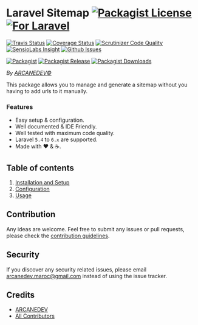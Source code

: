 # Laravel Sitemap [![Packagist License][badge_license]](LICENSE.md) [![For Laravel][badge_laravel]][link-github-repo]

[![Travis Status][badge_build]][link-travis]
[![Coverage Status][badge_coverage]][link-scrutinizer]
[![Scrutinizer Code Quality][badge_quality]][link-scrutinizer]
[![SensioLabs Insight][badge_insight]][link-insight]
[![Github Issues][badge_issues]][link-github-issues]

[![Packagist][badge_package]][link-packagist]
[![Packagist Release][badge_release]][link-packagist]
[![Packagist Downloads][badge_downloads]][link-packagist]

*By [ARCANEDEV&copy;](http://www.arcanedev.net/)*

This package allows you to manage and generate a sitemap without you having to add urls to it manually.

### Features

  * Easy setup &amp; configuration.
  * Well documented &amp; IDE Friendly.
  * Well tested with maximum code quality.
  * Laravel `5.4` to `6.x` are supported.
  * Made with :heart: &amp; :coffee:.
  
## Table of contents

1. [Installation and Setup](_docs/1-Installation-and-Setup.md)
2. [Configuration](_docs/2-Configuration.md)
3. [Usage](_docs/3-Usage.md)

## Contribution

Any ideas are welcome. Feel free to submit any issues or pull requests, please check the [contribution guidelines](CONTRIBUTING.md).

## Security

If you discover any security related issues, please email arcanedev.maroc@gmail.com instead of using the issue tracker.

## Credits

- [ARCANEDEV][link-author]
- [All Contributors][link-contributors]

[badge_laravel]:      https://img.shields.io/badge/Laravel-5.4%20to%206.x-orange.svg?style=flat-square
[badge_license]:      https://img.shields.io/packagist/l/arcanedev/laravel-sitemap.svg?style=flat-square
[badge_build]:        https://img.shields.io/travis/ARCANEDEV/LaravelSitemap.svg?style=flat-square
[badge_coverage]:     https://img.shields.io/scrutinizer/coverage/g/ARCANEDEV/LaravelSitemap.svg?style=flat-square
[badge_quality]:      https://img.shields.io/scrutinizer/g/ARCANEDEV/LaravelSitemap.svg?style=flat-square
[badge_insight]:      https://img.shields.io/sensiolabs/i/40aabf97-8e78-4574-9560-a9ad89704937.svg?style=flat-square
[badge_issues]:       https://img.shields.io/github/issues/ARCANEDEV/LaravelSitemap.svg?style=flat-square
[badge_package]:      https://img.shields.io/badge/package-arcanedev/laravel--sitemap-blue.svg?style=flat-square
[badge_release]:      https://img.shields.io/packagist/v/arcanedev/laravel-sitemap.svg?style=flat-square
[badge_downloads]:    https://img.shields.io/packagist/dt/arcanedev/laravel-sitemap.svg?style=flat-square

[link-author]:        https://github.com/arcanedev-maroc
[link-github-repo]:   https://github.com/ARCANEDEV/LaravelSitemap
[link-github-issues]: https://github.com/ARCANEDEV/LaravelSitemap/issues
[link-contributors]:  https://github.com/ARCANEDEV/LaravelSitemap/graphs/contributors
[link-packagist]:     https://packagist.org/packages/arcanedev/laravel-sitemap
[link-travis]:        https://travis-ci.org/ARCANEDEV/LaravelSitemap
[link-scrutinizer]:   https://scrutinizer-ci.com/g/ARCANEDEV/LaravelSitemap/?branch=master
[link-insight]:       https://insight.sensiolabs.com/projects/40aabf97-8e78-4574-9560-a9ad89704937
